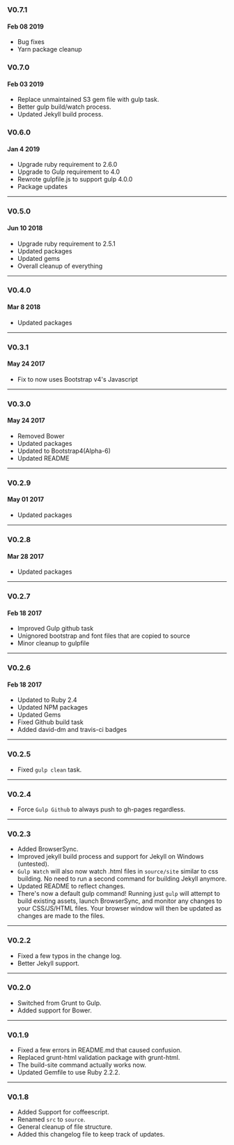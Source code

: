 ### V0.7.1
#### Feb 08 2019
* Bug fixes
* Yarn package cleanup

### V0.7.0
#### Feb 03 2019
* Replace unmaintained S3 gem file with gulp task.
* Better gulp build/watch process.
* Updated Jekyll build process.

### V0.6.0
#### Jan 4 2019
* Upgrade ruby requirement to 2.6.0
* Upgrade to Gulp requirement to 4.0
* Rewrote gulpfile.js to support gulp 4.0.0
* Package updates
---
### V0.5.0
#### Jun 10 2018
* Upgrade ruby requirement to 2.5.1
* Updated packages
* Updated gems
* Overall cleanup of everything
---
### V0.4.0
#### Mar 8 2018
* Updated packages
---
### V0.3.1
#### May 24 2017
* Fix to now uses Bootstrap v4's Javascript
---
### V0.3.0
#### May 24 2017
* Removed Bower
* Updated packages
* Updated to Bootstrap4(Alpha-6)
* Updated README
---
### V0.2.9
#### May 01 2017
* Updated packages
---
### V0.2.8
#### Mar 28 2017
* Updated packages
---
### V0.2.7
#### Feb 18 2017
* Improved Gulp github task
* Unignored bootstrap and font files that are copied to source
* Minor cleanup to gulpfile
---
### V0.2.6
#### Feb 18 2017
* Updated to Ruby 2.4
* Updated NPM packages
* Updated Gems
* Fixed Github build task
* Added david-dm and travis-ci badges
---
### V0.2.5
* Fixed `gulp clean` task.
---
### V0.2.4
* Force `Gulp Github` to always push to gh-pages regardless.
---
### V0.2.3
* Added BrowserSync.
* Improved jekyll build process and support for Jekyll on Windows (untested).
* `Gulp Watch` will also now watch .html files in `source/site` similar to css building. No need to run a second command for building Jekyll anymore.
* Updated README to reflect changes.
* There's now a default gulp command! Running just `gulp` will attempt to build existing assets, launch BrowserSync, and monitor any changes to your CSS/JS/HTML files. Your browser window will then be updated as changes are made to the files.
---
### V0.2.2
* Fixed a few typos in the change log.
* Better Jekyll support.
---
### V0.2.0
* Switched from Grunt to Gulp.
* Added support for Bower.
---
### V0.1.9
* Fixed a few errors in README.md that caused confusion.
* Replaced grunt-html validation package with grunt-html.
* The build-site command actually works now.
* Updated Gemfile to use Ruby 2.2.2.
---
### V0.1.8
* Added Support for coffeescript.
* Renamed `src` to `source`.
* General cleanup of file structure.
* Added this changelog file to keep track of updates.
